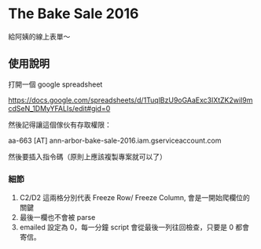 # The Bake Sale 2016

給阿姨的線上表單～

## 使用說明

打開一個 google spreadsheet

https://docs.google.com/spreadsheets/d/1TuqlBzU9oGAaExc3lXtZK2wiI9mcdSeN_1DMyYFALIs/edit#gid=0

然後記得讓這個傢伙有存取權限：

aa-663 [AT] ann-arbor-bake-sale-2016.iam.gserviceaccount.com

然後要插入指令碼（原則上應該複製專案就可以了）

### 細節

1. C2/D2 這兩格分別代表 Freeze Row/ Freeze Column, 會是一開始爬欄位的關鍵
2. 最後一欄也不會被 parse
3. emailed 設定為 0，每一分鐘 script 會從最後一列往回檢查，只要是 0 都會寄信。
